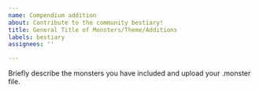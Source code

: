 ```yaml
---
name: Compendium addition
about: Contribute to the community bestiary!
title: General Title of Monsters/Theme/Additions
labels: bestiary
assignees: ''

---
```


Briefly describe the monsters you have included and upload your .monster file.
